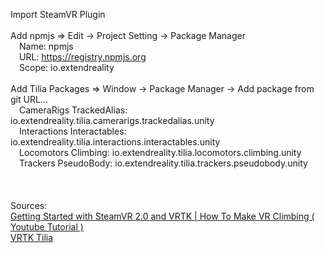Import SteamVR Plugin<br><br>
Add npmjs => Edit -> Project Setting -> Package Manager<br>
&emsp;Name: npmjs<br>
&emsp;URL: https://registry.npmjs.org<br>
&emsp;Scope: io.extendreality<br><br>
Add Tilia Packages => Window -> Package Manager -> Add package from git URL...<br>
&emsp;CameraRigs TrackedAlias: io.extendreality.tilia.camerarigs.trackedalias.unity<br>
&emsp;Interactions Interactables: io.extendreality.tilia.interactions.interactables.unity<br>
&emsp;Locomotors Climbing: io.extendreality.tilia.locomotors.climbing.unity<br>
&emsp;Trackers PseudoBody: io.extendreality.tilia.trackers.pseudobody.unity<br>
<br><br><br>
Sources:<br>
<a href="https://www.youtube.com/watch?v=DAAOtAJ6YE8">Getting Started with SteamVR 2.0 and VRTK | How To Make VR Climbing ( Youtube Tutorial )</a><br>
<a href="https://www.vrtk.io/tilia.html">VRTK Tilia</a>
